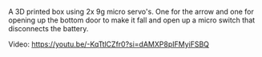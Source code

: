 A 3D printed box using 2x 9g micro servo's. One for the arrow and one for opening up the bottom door to make it fall and open up a micro switch that disconnects the battery.

Video: https://youtu.be/-KqTtlCZfr0?si=dAMXP8pIFMyiFSBQ

